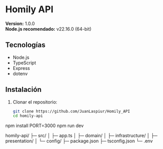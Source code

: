 # Homily API
**Version:** 1.0.0  
**Node.js recomendado:** v22.16.0 (64-bit)



## Tecnologías

- Node.js
- TypeScript
- Express
- dotenv

## Instalación

1. Clonar el repositorio:
   ```bash
   git clone https://github.com/JuanLaspiur/Homily_API
   cd homily-api

npm install
PORT=3000
npm run dev

homily-api/
├─ src/
│  ├─ app.ts
│  ├─ domain/
│  ├─ infrastructure/
│  ├─ presentation/
│  └─ config/
├─ package.json
├─ tsconfig.json
└─ .env
